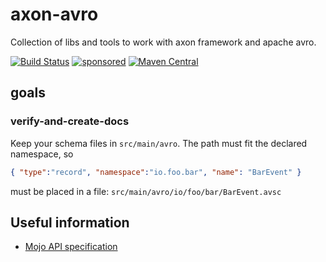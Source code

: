 # axon-avro

Collection of libs and tools to work with axon framework and apache avro.

[![Build Status](https://github.com/holixon/axon-avro/workflows/Development%20branches/badge.svg)](https://github.com/holixon/axon-avro/actions)
[![sponsored](https://img.shields.io/badge/sponsoredBy-Holisticon-RED.svg)](https://holisticon.de/)
[![Maven Central](https://maven-badges.herokuapp.com/maven-central/io.holixon.avro.maven/axon-avro/badge.svg)](https://maven-badges.herokuapp.com/maven-central/io.holixon.avro.maven/axon-avro)

## goals

### verify-and-create-docs

Keep your schema files in `src/main/avro`. The path must fit the declared namespace, so

```json
{ "type":"record", "namespace":"io.foo.bar", "name": "BarEvent" }
```

must be placed in a file: `src/main/avro/io/foo/bar/BarEvent.avsc`

## Useful information

* [Mojo API specification](https://maven.apache.org/developers/mojo-api-specification.html)
